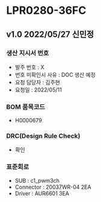 # LPR0280-36FC

## v1.0 2022/05/27 신민정

### 생산 지시서 번호
* 발주 번호 : X
* 번호 미확인시 사유 : DOC 생산 예정
* 요청 담당자 : 김주현
* 요청일 : 2022/05/11

### BOM 품목코드
* H0000679

### DRC(Design Rule Check)
* 확인

### 표준회로
* SUB : c1_pwm3ch
* Connector : 20037WR-04 2EA
* Driver : AUR6601 3EA
